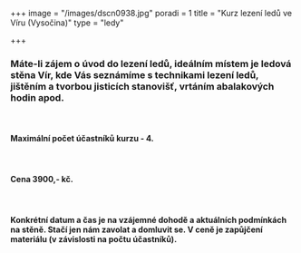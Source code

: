 +++
image = "/images/dscn0938.jpg"
poradi = 1
title = "Kurz lezení ledů ve Víru (Vysočina)"
type = "ledy"

+++
### **Máte-li zájem o úvod do lezení ledů, ideálním místem je ledová stěna Vír, kde Vás seznámíme s technikami lezení ledů, jištěním a tvorbou jisticích stanovišť, vrtáním abalakových hodin apod.**

&nbsp;

#### Maximální počet účastníků kurzu - 4.

&nbsp;

#### Cena 3900,- kč.

&nbsp;

#### Konkrétní datum a čas je na vzájemné dohodě a aktuálních podmínkách na stěně. Stačí jen nám zavolat a domluvit se. V ceně je zapůjčení materiálu (v závislosti na počtu účastníků).